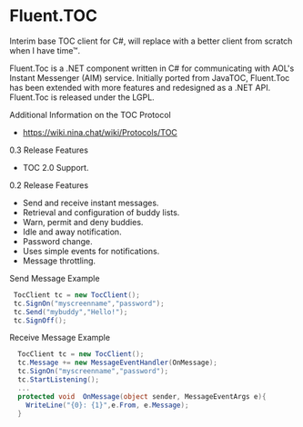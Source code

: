 # Fluent.TOC
Interim base TOC client for C#, will replace with a better client from scratch when I have time™.

Fluent.Toc is a .NET component written in C# for communicating with AOL's Instant Messenger (AIM) service. Initially ported from JavaTOC, Fluent.Toc has been extended with more features and redesigned as a .NET API. Fluent.Toc is released under the LGPL.

Additional Information on the TOC Protocol
 - https://wiki.nina.chat/wiki/Protocols/TOC

0.3 Release Features

 - TOC 2.0 Support.

0.2 Release Features

 - Send and receive instant messages.
 - Retrieval and configuration of buddy lists.
 - Warn, permit and deny buddies.
 - Idle and away notification.
 - Password change.
 - Uses simple events for notifications.
 - Message throttling.

Send Message Example

```cs
 TocClient tc = new TocClient();
 tc.SignOn("myscreenname","password");
 tc.Send("mybuddy","Hello!");
 tc.SignOff();
```

Receive Message Example

```cs
  TocClient tc = new TocClient();
  tc.Message += new MessageEventHandler(OnMessage);
  tc.SignOn("myscreenname","password");
  tc.StartListening();
  ...
  protected void  OnMessage(object sender, MessageEventArgs e){
    WriteLine("{0}: {1}",e.From, e.Message);
  }
```


